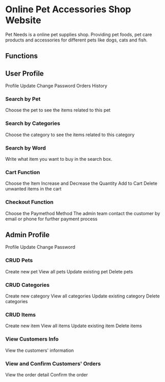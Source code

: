 # Online Pet Accessories Shop Website
Pet Needs is a online pet supplies shop. 
Providing pet foods, pet care products and accessories for different pets like dogs, cats and fish.

## Functions

## User Profile
Profile Update
Change Password
Orders History

### Search by Pet
Choose the pet to see the items related to this pet

### Search by Categories
Choose the category to see the items related to this category

### Search by Word
Write what item you want to buy in the search box. 

### Cart Function
Choose the Item
Increase and Decrease the Quantity
Add to Cart
Delete unwanted items in the cart

### Checkout Function
Choose the Paymethod Method
The admin team contact the customer by email or phone for further payment process

## Admin Profile
Profile Update
Change Password

### CRUD Pets
Create new pet
View all pets
Update existing pet
Delete pets

### CRUD Categories
Create new category
View all categories
Update existing category
Delete categories

### CRUD Items
Create new item
View all items
Update existing item
Delete items

### View Customers Info
View the customers' information

### View and Confirm Customers' Orders
View the order detail
Confirm the order
